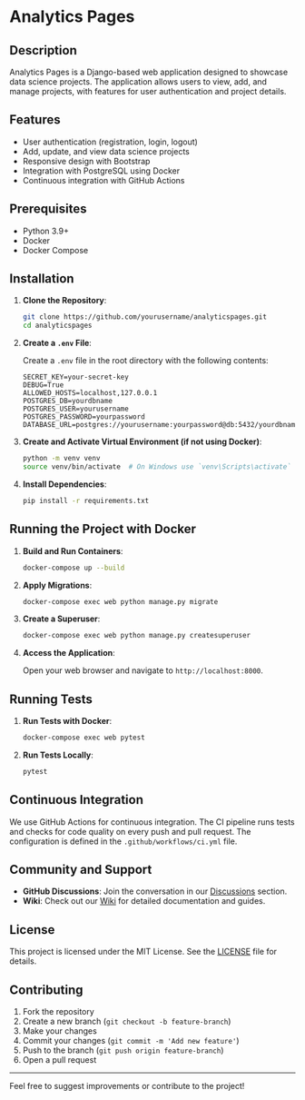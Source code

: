 # Analytics Pages

## Description

Analytics Pages is a Django-based web application designed to showcase data science projects. The application allows users to view, add, and manage projects, with features for user authentication and project details.

## Features

- User authentication (registration, login, logout)
- Add, update, and view data science projects
- Responsive design with Bootstrap
- Integration with PostgreSQL using Docker
- Continuous integration with GitHub Actions

## Prerequisites

- Python 3.9+
- Docker
- Docker Compose

## Installation

1. **Clone the Repository**:

    ```bash
    git clone https://github.com/yourusername/analyticspages.git
    cd analyticspages
    ```

2. **Create a `.env` File**:

    Create a `.env` file in the root directory with the following contents:

    ```plaintext
    SECRET_KEY=your-secret-key
    DEBUG=True
    ALLOWED_HOSTS=localhost,127.0.0.1
    POSTGRES_DB=yourdbname
    POSTGRES_USER=yourusername
    POSTGRES_PASSWORD=yourpassword
    DATABASE_URL=postgres://yourusername:yourpassword@db:5432/yourdbname
    ```

3. **Create and Activate Virtual Environment (if not using Docker)**:

    ```bash
    python -m venv venv
    source venv/bin/activate  # On Windows use `venv\Scripts\activate`
    ```

4. **Install Dependencies**:

    ```bash
    pip install -r requirements.txt
    ```

## Running the Project with Docker

1. **Build and Run Containers**:

    ```bash
    docker-compose up --build
    ```

2. **Apply Migrations**:

    ```bash
    docker-compose exec web python manage.py migrate
    ```

3. **Create a Superuser**:

    ```bash
    docker-compose exec web python manage.py createsuperuser
    ```

4. **Access the Application**:

    Open your web browser and navigate to `http://localhost:8000`.

## Running Tests

1. **Run Tests with Docker**:

    ```bash
    docker-compose exec web pytest
    ```

2. **Run Tests Locally**:

    ```bash
    pytest
    ```

## Continuous Integration

We use GitHub Actions for continuous integration. The CI pipeline runs tests and checks for code quality on every push and pull request. The configuration is defined in the `.github/workflows/ci.yml` file.

## Community and Support

- **GitHub Discussions**: Join the conversation in our [Discussions](https://github.com/surajwate/analyticspages/discussions) section.
- **Wiki**: Check out our [Wiki](https://github.com/surajwate/analyticspages/wiki) for detailed documentation and guides.

## License

This project is licensed under the MIT License. See the [LICENSE](LICENSE) file for details.

## Contributing

1. Fork the repository
2. Create a new branch (`git checkout -b feature-branch`)
3. Make your changes
4. Commit your changes (`git commit -m 'Add new feature'`)
5. Push to the branch (`git push origin feature-branch`)
6. Open a pull request

---

Feel free to suggest improvements or contribute to the project!
